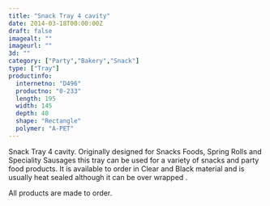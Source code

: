 ```yaml
---
title: "Snack Tray 4 cavity"
date: 2014-03-18T00:00:00Z
draft: false
imagealt: ""
imageurl: ""
3d: ""
category: ["Party","Bakery","Snack"]
type: ["Tray"]
productinfo:
  internetno: "D496"
  productno: "0-233"
  length: 195
  width: 145
  depth: 40
  shape: "Rectangle"
  polymer: "A-PET"
---
```

Snack Tray 4 cavity. Originally designed for Snacks Foods, Spring Rolls and Speciality Sausages this tray can be used for a variety of snacks and party food products. It is available to order in Clear and Black material and is usually heat sealed although it can be over wrapped .

All products are made to order.